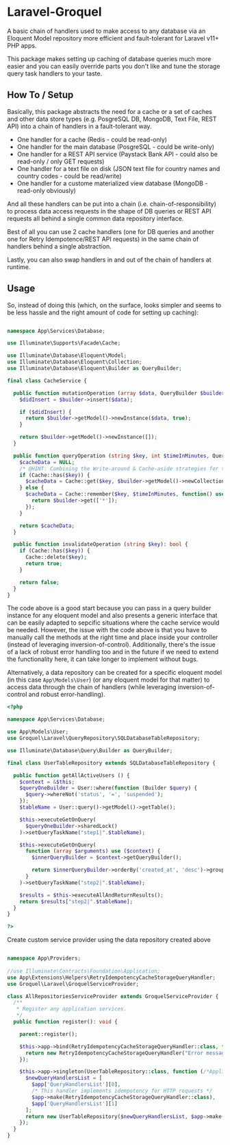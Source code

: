 # Laravel-Groquel
A basic chain of handlers used to make access to any database via an Eloquent Model repository more efficient and fault-tolerant for Laravel v11+ PHP apps.

This package makes setting up caching of database queries much more easier and you can easily override parts you don't like and tune the storage query task handlers to your taste.

## How To / Setup

Basically, this package abstracts the need for a cache or a set of caches and other data store types (e.g. PosgreSQL DB, MongoDB, Text File, REST API) into a  chain of handlers in a fault-tolerant way.

- One handler for a cache (Redis - could be read-only)
- One handler for the main database (PosgreSQL - could be write-only)
- One handler for a REST API service (Paystack Bank API - could also be read-only / only GET requests)
- One handler for a text file on disk (JSON text file for country names and country codes - could be read/write)
- One handler for a custome materialized view database (MongoDB - read-only obviously)

And all these handlers can be put into a chain (i.e. chain-of-responsibility) to process data access requests in the shape of DB queries or REST API requests all behind a single common data repository interface.

Best of all you can use 2 cache handlers (one for DB queries and another one for Retry Idempotence/REST API requests) in the same chain of handlers behind a single abstraction.

Lastly, you can also swap handlers in and out of the chain of handlers at runtime.

## Usage

So, instead of doing this (which, on the surface, looks simpler and seems to be less hassle and the right amount of code for setting up caching):

```php

namespace App\Services\Database;

use Illuminate\Supports\Facade\Cache;

use Illuminate\Database\Eloquent\Model;
use Illuminate\Database\Eloquent\Collection;
use Illuminate\Database\Eloquent\Builder as QueryBuilder;

final class CacheService {

  public function mutationOperation (array $data, QueryBuilder $builder): Model {
    $didInsert = $builder->insert($data);

    if ($didInsert) {
      return $builder->getModel()->newInstance($data, true);
    }

    return $builder->getModel()->newInstance([]);
  }

  public function queryOperation (string $key, int $timeInMinutes, QueryBuilder $builder): Collection {
    $cacheData = NULL;
    /* @HINT: Combining the Write-around & Cache-aside strategies for the cache */
    if (Cache::has($key)) {
      $cacheData = Cache::get($key, $builder->getModel()->newCollection([]));
    } else {
      $cacheData = Cache::remember($key, $timeInMinutes, function() use ($builder) {
        return $builder->get(['*']);
      });
    }

    return $cacheData;
  }

  public function invalidateOperation (string $key): bool {
    if (Cache::has($key)) {
      Cache::delete($key);
      return true;
    }

    return false;
  }
}
```

The code above is a good start because you can pass in a query builder instance for any eloquent model and also presents a generic interface that can be easily adapted to sepcific situations where the cache service would be needed. However, the issue with the code above is that you have to manually call the methods at the right time and place inside your controller (instead of leveraging inversion-of-control). Additionally, there's the issue of a lack of robust error handling too and in the future if we need to extend the functionality here, it can take longer to implement without bugs.

Alternatively, a data repository can be created for a specific eloquent model (in this case `App\Models\User`) (or any eloquent model for that matter) to access data through the chain of handlers (while leveraging inversion-of-control and robust  error-handling).

```php
<?php

namespace App\Services\Database;

use App\Models\User;
use Groquel\Laravel\QueryRepository\SQLDatabaseTableRepository;

use Illuminate\Database\Query\Builder as QueryBuilder;

final class UserTableRepository extends SQLDatabaseTableRepository {

  public function getAllActiveUsers () {
    $context = &$this;
    $queryOneBuilder = User::where(function (Builder $query) {
      $query->whereNot('status', '=', 'suspended');
    });
    $tableName = User::query()->getModel()->getTable();

    $this->executeGetOnQuery(
      $queryOneBuilder->sharedLock()
    )->setQueryTaskName("step1|".$tableName);

    $this->executeGetOnQuery(
      function (array $arguments) use ($context) {
        $innerQueryBuilder = $context->getQueryBuilder();

        return $innerQueryBuilder->orderBy('created_at', 'desc')->groupBy('status');
      }
    )->setQueryTaskName("step2|".$tableName);

    $results = $this->executeAllAndReturnResults();
    return $results["step2|".$tableName];
  }
}

?>
```

Create custom service provider using the data repository created above

```php

namespace App\Providers;
 
//use Illuminate\Contracts\Foundation\Application;
use App\Extensions\Helpers\RetryIdempotencyCacheStorageQueryHandler;
use Groquel\Laravel\GroquelServiceProvider;

class AllRepositoriesServiceProvider extends GroquelServiceProvider {
  /**
   * Register any application services.
   */
  public function register(): void {

    parent::register();

    $this->app->bind(RetryIdempotencyCacheStorageQueryHandler::class, function () {
      return new RetryIdempotencyCacheStorageQueryHandler("Error message for skipping handler");
    });

    $this->app->singleton(UserTableRepository::class, function (/*Application*/$app) {
      $newQueryHandlersList = [
        $app['QueryHandlersList'][0],
        /* This handler implements idempotency for HTTP requests */
        $app->make(RetryIdempotencyCacheStorageQueryHandler::class),
        $app['QueryHandlersList'][1]
      ];
      return new UserTableRepository($newQueryHandlersList, $app->make('App\Models\User'));
    });
  }
}
```
